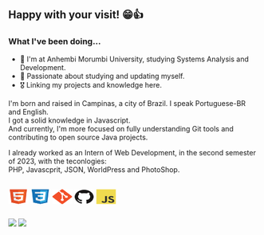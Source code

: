 ## Happy with your visit! 😁👍
### What I've been doing...

- 🔭 I'm at Anhembi Morumbi University, studying Systems Analysis and Development.
- 📖 Passionate about studying and updating myself.
- 🎖️ Linking my projects and knowledge here.

I'm born and raised in Campinas, a city of Brazil. I speak Portuguese-BR and English.</br>
I got a solid knowledge in Javascript.</br>
And currently, I'm more focused on fully understanding Git tools and contributing to open source Java projects.<br>

I already worked as an Intern of Web Development, in the second semester of 2023, with the teconlogies:</br>
PHP, Javascprit, JSON, WorldPress and PhotoShop.</br>

<div style="display: inline_block"><br>

  <img align="center" alt="HTML5" height="30" width="40" src="https://github.com/devicons/devicon/blob/master/icons/html5/html5-original.svg">
  
  <img align="center" alt="CSS3" height="30" width="40" src="https://github.com/devicons/devicon/blob/master/icons/css3/css3-original.svg">
  
  <img align="center" alt="Git" height="30" width="40" src="https://github.com/devicons/devicon/blob/master/icons/git/git-original.svg">
  
  <img align="center" alt="GitHub" height="30" width="40" src="https://github.com/devicons/devicon/blob/master/icons/github/github-original.svg">
  
  <img align="center" alt="JavaScript" height="30" width="40" src="https://github.com/devicons/devicon/blob/master/icons/javascript/javascript-original.svg">
  
</div>

##

<div>

  <a href = "https://www.hackerrank.com/profile/lohan_costa11"><img src="https://img.shields.io/badge/-Hackerrank-%23333?style=for-the-badge&logo=hackerrank&logoColor=green" target="_blank"></a>
  <a href = "https://www.linkedin.com/in/lohan-carvalho/" target="_blank"><img src="https://img.shields.io/badge/-LinkedIn-%230077B5?style=for-the-badge&logo=linkedin&logoColor=white" target="_blank"></a>

</div>
